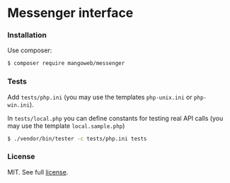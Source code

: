 Messenger interface
===================

### Installation

Use composer:

```bash
$ composer require mangoweb/messenger
```

### Tests

Add `tests/php.ini` (you may use the templates `php-unix.ini` or `php-win.ini`).

In `tests/local.php` you can define constants for testing real API calls (you may use the template `local.sample.php`)

```bash
$ ./vendor/bin/tester -c tests/php.ini tests
```

### License

MIT. See full [license](license.md).
